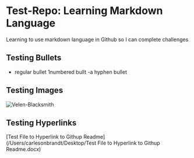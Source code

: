 # Test-Repo: Learning Markdown Language
Learning to use markdown language in Github so I can complete challenges
## Testing Bullets
* regular bullet
1numbered bullt
-a hyphen bullet
## Testing Images
![Velen-Blacksmith](/Users/carlesonbrandt/Desktop/Velen-Blacksmith.jpg)
## Testing Hyperlinks
[Test File to Hyperlink to Githup Readme](/Users/carlesonbrandt/Desktop/Test File to Hyperlink to Githup Readme.docx)
